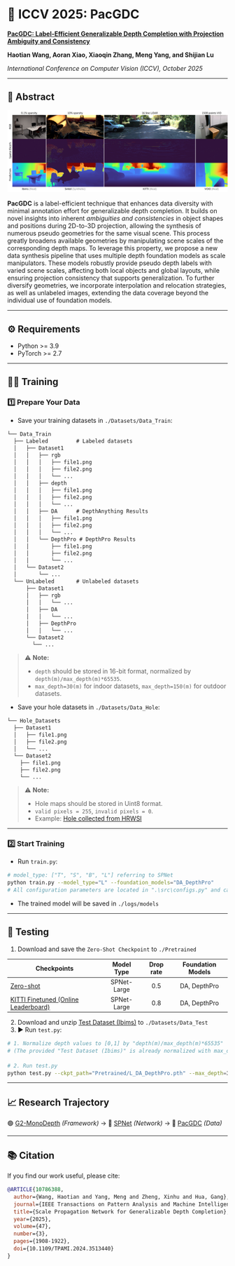 # 🚀 ICCV 2025: PacGDC

[**PacGDC: Label-Efficient Generalizable Depth Completion with Projection Ambiguity and Consistency**](https://ieeexplore.ieee.org/document/10786388)

**Haotian Wang, Aoran Xiao, Xiaoqin Zhang, Meng Yang, and Shijian Lu**

*International Conference on Computer Vision (ICCV), October 2025*

---

## 📝 Abstract

![examples](assets/teaser.png)

**PacGDC** is a label-efficient technique that enhances data diversity with minimal annotation effort for generalizable depth completion. It builds on novel insights into inherent *ambiguities and consistencies* in object shapes and positions during 2D-to-3D projection, allowing the synthesis of numerous pseudo geometries for the same visual scene. This process greatly broadens available geometries by manipulating scene scales of the corresponding depth maps. To leverage this property, we propose a new data synthesis pipeline that uses multiple depth foundation models as scale manipulators. These models robustly provide pseudo depth labels with varied scene scales, affecting both local objects and global layouts, while ensuring projection consistency that supports generalization. To further diversify geometries, we incorporate interpolation and relocation strategies, as well as unlabeled images, extending the data coverage beyond the individual use of foundation models.

---

## ⚙️ Requirements

- Python >= 3.9
- PyTorch >= 2.7

---

## 🏋️‍♂️ Training

### 1️⃣ Prepare Your Data

- Save your training datasets in `./Datasets/Data_Train`:

```
└── Data_Train
  ├── Labeled         # Labeled datasets
  │   ├── Dataset1
  │   │   ├── rgb
  │   │   │   ├── file1.png
  │   │   │   ├── file2.png
  │   │   │   └── ...
  │   │   ├── depth
  │   │   │   ├── file1.png
  │   │   │   ├── file2.png
  │   │   │   └── ...
  │   │   ├── DA      # DepthAnything Results
  │   │   │   ├── file1.png
  │   │   │   ├── file2.png
  │   │   │   └── ...
  │   │   └── DepthPro # DepthPro Results
  │   │       ├── file1.png
  │   │       ├── file2.png
  │   │       └── ...
  │   └── Dataset2
  │       └── ...
  └── UnLabeled       # Unlabeled datasets
      ├── Dataset1
      │   ├── rgb
      │   │   └── ...
      │   ├── DA
      │   │   └── ...
      │   ├── DepthPro
      │   │   └── ...
      └── Dataset2
        └── ...
```

> ⚠️ **Note:**  
> - `depth` should be stored in 16-bit format, normalized by `depth(m)/max_depth(m)*65535`.  
> - `max_depth=30(m)` for indoor datasets, `max_depth=150(m)` for outdoor datasets.

- Save your hole datasets in `./Datasets/Data_Hole`:

```
└── Hole_Datasets
  ├── Dataset1
  │   ├── file1.png
  │   ├── file2.png
  │   └── ...
  └── Dataset2
    ├── file1.png
    ├── file2.png
    └── ...
```

> ⚠️ **Note:**  
> - Hole maps should be stored in Uint8 format.  
> - `valid pixels = 255`, `invalid pixels = 0`.  
> - Example: [Hole collected from HRWSI](https://drive.google.com/file/d/1iKJEWgd36ebEVbG-01_gDipYuCCs7ZQZ/view?usp=drive_link)

---

### 2️⃣ Start Training

- Run `train.py`:

```bash
# model_type: ["T", "S", "B", "L"] referring to SPNet
python train.py --model_type="L" --foundation_models="DA_DepthPro"
# All configuration parameters are located in ".\src\configs.py" and can be customized as required.
```

- The trained model will be saved in `./logs/models`

---

## 🧪 Testing
1. Download and save the `Zero-Shot Checkpoint` to `./Pretrained`

| Checkpoints                                                                                    | Model Type    | Drop rate | Foundation Models
| --------------------------------------------------------------------------------------------------- |:-------:|:-------:|:-------:|
| [Zero-shot](https://drive.google.com/file/d/1QlZhWOFkF-Penz1fYz6gyE3AxzrFdT6j/view?usp=drive_link)    | SPNet-Large      | 0.5  | DA, DepthPro|
| [KITTI Finetuned (Online Leaderboard)](https://drive.google.com/file/d/1_9NnvnfeCcgAmIGnAXB8VwPlj1kz8hFD/view?usp=drive_link)   | SPNet-Large     | 0.8  | DA, DepthPro|

2. Download and unzip [Test Dataset (Ibims)](https://drive.google.com/file/d/10tME1cuV0PVxrFLauTlv5SdQbZLUfdGy/view?usp=drive_link) to `./Datasets/Data_Test`
3. ▶️ Run `test.py`:

```bash
# 1. Normalize depth values to [0,1] by "depth(m)/max_depth(m)*65535"
# (The provided "Test Dataset (Ibims)" is already normalized with max_depth=30 (Indoor))

# 2. Run test.py
python test.py --ckpt_path="Pretrained/L_DA_DepthPro.pth" --max_depth=30
```

---

## 📈 Research Trajectory

🟢 [G2-MonoDepth](https://github.com/Wang-xjtu/G2-MonoDepth) *(Framework)*  → 🔵 [SPNet](https://github.com/Wang-xjtu/SPNet) *(Network)*  → 🔴 [PacGDC](https://github.com/Wang-xjtu/PacGDC) *(Data)*

---

## 📚 Citation

If you find our work useful, please cite:

```bibtex
@ARTICLE{10786388,
  author={Wang, Haotian and Yang, Meng and Zheng, Xinhu and Hua, Gang},
  journal={IEEE Transactions on Pattern Analysis and Machine Intelligence}, 
  title={Scale Propagation Network for Generalizable Depth Completion}, 
  year={2025},
  volume={47},
  number={3},
  pages={1908-1922},
  doi={10.1109/TPAMI.2024.3513440}
}
```
